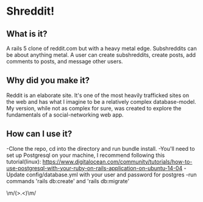 # Shreddit!

## What is it?
A rails 5 clone of reddit.com but with a heavy metal edge. Subshreddits can be about anything metal. A user can create subshreddits, create posts, add comments to posts, and message other users.

## Why did you make it?
Reddit is an elaborate site. It's one of the most heavily trafficked sites on the web and has what I imagine to be a relatively complex database-model.
My version, while not as complex for sure, was created to explore the fundamentals of a social-networking web app.

## How can I use it?
-Clone the repo, cd into the directory and run bundle install.
-You'll need to set up Postgresql on your machine, I recommend following this tutorial(linux): https://www.digitalocean.com/community/tutorials/how-to-use-postgresql-with-your-ruby-on-rails-application-on-ubuntu-14-04
-Update config/database.yml with your user and password for postgres
-run commands 'rails db:create' and 'rails db:migrate'

\m/(>.<)\m/